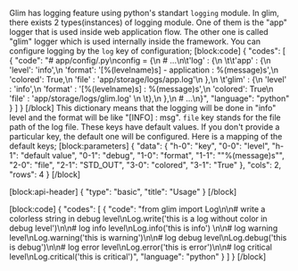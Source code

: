 Glim has logging feature using python's standart `logging` module. In glim, there exists 2 types(instances) of logging module. One of them is the "app" logger that is used inside web application flow. The other one is called "glim" logger which is used internally inside the framework. You can configure logging by the `log` key of configuration;
[block:code]
{
  "codes": [
    {
      "code": "# app/config/<env>.py\nconfig = {\n  # ...\n\t'log' : {\n  \t\t'app' : {\n          'level': 'info',\n          'format': '[%(levelname)s] - application : %(message)s',\n          'colored': True,\n          'file' : 'app/storage/logs/app.log'\n      },\n    \t'glim' : {\n          'level' : 'info',\n          'format' : '[%(levelname)s] : %(message)s',\n          'colored': True\n          'file' : 'app/storage/logs/glim.log'  \n    \t},\n  },\n  # ...\n}",
      "language": "python"
    }
  ]
}
[/block]
This dictionary means that the logging will be done in "info" level and the format will be like 
"[INFO] : msg". `file` key stands for the file path of the log file. These keys have default values. If you don't provide a particular key, the default one will be configured. Here is a mapping of the default keys;
[block:parameters]
{
  "data": {
    "h-0": "key",
    "0-0": "level",
    "h-1": "default value",
    "0-1": "debug",
    "1-0": "format",
    "1-1": "\"%(message)s\"",
    "2-0": "file",
    "2-1": "STD_OUT",
    "3-0": "colored",
    "3-1": "True"
  },
  "cols": 2,
  "rows": 4
}
[/block]

[block:api-header]
{
  "type": "basic",
  "title": "Usage"
}
[/block]

[block:code]
{
  "codes": [
    {
      "code": "from glim import Log\n\n# write a colorless string in debug level\nLog.write('this is a log without color in debug level')\n\n# log info level\nLog.info('this is info') \n\n# log warning level\nLog.warning('this is warning')\n\n# log debug level\nLog.debug('this is debug')\n\n# log error level\nLog.error('this is error')\n\n# log critical level\nLog.critical('this is critical')",
      "language": "python"
    }
  ]
}
[/block]
